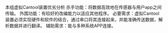本组虚拟Cantool装置优劣分析
杀手功能：将数据高效地在传感器与用户app之间传输。
外围功能：有较好的改编能力以适应其他程序。
必要需求：虚拟Cantool装置必须实现硬件和软件的结合，通过串口将其连接起来，并能准确传送数据，解析数据并进行翻译。
辅助需求：能与多种系统APP连接。